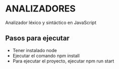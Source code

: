 # ANALIZADORES

Analizador léxico y sintáctico en JavaScript

## Pasos para ejecutar
- Tener instalado node
- Ejecutar el comando npm install
- Para ejecutar el proyecto, ejecutar npm run start